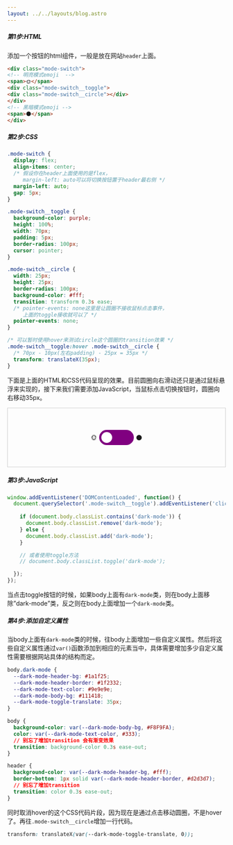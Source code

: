 ```yaml
---
layout: ../../layouts/blog.astro
---
```

##### 第1步:HTML
添加一个按钮的html组件，一般是放在网站`header`上面。
```html
<div class="mode-switch">
<!-- 明亮模式emoji  -->
<span>🌞</span>
<div class="mode-switch__toggle">
<div class="mode-switch__circle"></div>
</div>
<!-- 黑暗模式emoji -->
<span>🌑</span>
</div>
```
##### 第2步:CSS
```css
.mode-switch {
  display: flex;
  align-items: center;
  /* 假设你在header上面使用的是flex，
     margin-left: auto可以将切换按钮置于header最右侧 */
  margin-left: auto; 
  gap: 5px;
}

.mode-switch__toggle {
  background-color: purple;
  height: 100%;
  width: 70px;
  padding: 5px;
  border-radius: 100px;
  cursor: pointer;
}

.mode-switch__circle {
  width: 25px;
  height: 25px;
  border-radius: 100px;
  background-color: #fff;
  transition: transform 0.3s ease;
  /* pointer-events: none这里是让圆圈不接收鼠标点击事件，
     上面的toggle接收就可以了 */
  pointer-events: none;
}

/* 可以暂时使用hover来测试circle这个圆圈的transition效果 */
.mode-switch__toggle:hover .mode-switch__circle {
  /* 70px - 10px(左右padding) - 25px = 35px */
  transform: translateX(35px);
}
```
下面是上面的HTML和CSS代码呈现的效果。目前圆圈向右滑动还只是通过鼠标悬浮来实现的，接下来我们需要添加JavaScript，当鼠标点击切换按钮时，圆圈向右移动35px。

<div class="code-border">
<div class="code-content">
    <div class="mode-switch">
    <!-- 明亮模式emoji  -->
    <span>🌞</span>
    <div class="mode-switch__toggle">
    <div class="mode-switch__circle"></div>
    </div>
    <!-- 黑暗模式emoji -->
    <span>🌑</span>
    </div>
</div>
</div>
<style>
.code-border{
    border:1px solid #ccc;
    text-align:center;
    padding:50px 0;
    display:flex;
    justify-content:center;
    align-item:center;
}
.mode-switch {
  display: flex;
  align-items: center;
  /* 假设你在header上面使用的是flex，
     margin-left: auto可以将切换按钮置于header最右侧 */
  margin-left: auto; 
  gap: 5px;
}
.mode-switch__toggle {
  background-color: purple;
  height: 100%;
  width: 70px;
  padding: 5px;
  border-radius: 100px;
  cursor: pointer;
}
.mode-switch__circle {
  width: 25px;
  height: 25px;
  border-radius: 100px;
  background-color: #fff;
  transition: transform 0.3s ease;
  /* pointer-events: none这里是让圆圈不接收鼠标点击事件，
     上面的toggle接收就可以了 */
  pointer-events: none;
}
/* 可以暂时使用hover来测试circle这个圆圈的transition效果 */
.mode-switch__toggle:hover .mode-switch__circle {
  /* 70px - 10px(左右padding) - 25px = 35px */
  transform: translateX(35px);
}
</style>

##### 第3步:JavaScript
```js
window.addEventListener('DOMContentLoaded', function() {
  document.querySelector('.mode-switch__toggle').addEventListener('click', function() {
    
    if (document.body.classList.contains('dark-mode')) {
      document.body.classList.remove('dark-mode');
    } else {
      document.body.classList.add('dark-mode');
    }

    // 或者使用toggle方法
    // document.body.classList.toggle('dark-mode');

  });
});
```
当点击toggle按钮的时候，如果body上面有`dark-mode`类，则在body上面移除”dark-mode”类，反之则在body上面增加一个`dark-mode`类。
##### 第4步:添加自定义属性
当body上面有`dark-mode`类的时候，往body上面增加一些自定义属性。然后将这些自定义属性通过`var()`函数添加到相应的元素当中，具体需要增加多少自定义属性需要根据网站具体的结构而定。
```css
body.dark-mode {
  --dark-mode-header-bg: #1a1f25;
  --dark-mode-header-border: #1f2332;
  --dark-mode-text-color: #9e9e9e;
  --dark-mode-body-bg: #111418;
  --dark-mode-toggle-translate: 35px;
}

body {
  background-color: var(--dark-mode-body-bg, #F8F9FA);
  color: var(--dark-mode-text-color, #333);
  // 别忘了增加transition 会有渐变效果
  transition: background-color 0.3s ease-out;
}

header {
  background-color: var(--dark-mode-header-bg, #fff);
  border-bottom: 1px solid var(--dark-mode-header-border, #d2d3d7);
  // 别忘了增加transition
  transition: color 0.3s ease-out;
}
```
同时取消hover的这个CSS代码片段，因为现在是通过点击移动圆圈，不是hover了。再往`.mode-switch__circle`增加一行代码。
```css
transform: translateX(var(--dark-mode-toggle-translate, 0));
```
